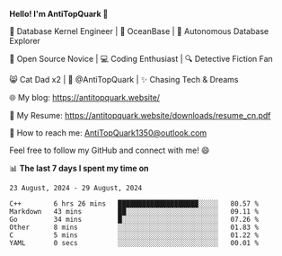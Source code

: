 
**Hello! I'm AntiTopQuark 👋**

🔧 Database Kernel Engineer | 🌊 OceanBase | 🤖 Autonomous Database Explorer

🌱 Open Source Novice | 💻 Coding Enthusiast | 🔍 Detective Fiction Fan

😸 Cat Dad x2 | 🎉 @AntiTopQuark | ✨ Chasing Tech & Dreams

🌐 My blog: https://antitopquark.website/

📄 My Resume: https://antitopquark.website/downloads/resume_cn.pdf

📧 How to reach me: AntiTopQuark1350@outlook.com

Feel free to follow my GitHub and connect with me! 😄

📊 **The last 7 days I spent my time on** 

<!--START_SECTION:waka-->
```text
23 August, 2024 - 29 August, 2024

C++        6 hrs 26 mins   ████████████████████░░░░░   80.57 % 
Markdown   43 mins         ██░░░░░░░░░░░░░░░░░░░░░░░   09.11 % 
Go         34 mins         █░░░░░░░░░░░░░░░░░░░░░░░░   07.26 % 
Other      8 mins          ░░░░░░░░░░░░░░░░░░░░░░░░░   01.83 % 
C          5 mins          ░░░░░░░░░░░░░░░░░░░░░░░░░   01.22 % 
YAML       0 secs          ░░░░░░░░░░░░░░░░░░░░░░░░░   00.01 %
```
<!--END_SECTION:waka-->


